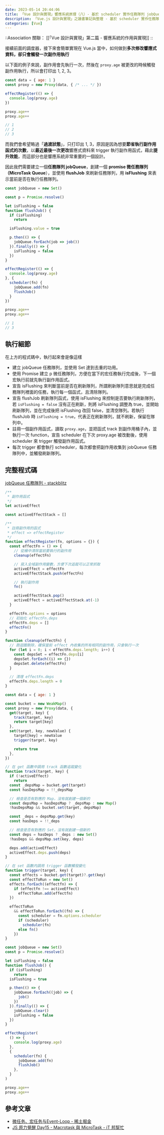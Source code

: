 ```yaml
---
date: 2023-05-14 20:44:06
title: 「Vue 設計與實現」響應系統原理（八）- 基於 scheduler 實作任務隊列 jobQueue
description: 「Vue.js 設計與實現」之讀書筆記與整理 - 基於 scheduler 實作任務隊列 jobQueue
categories: [Vue]
---
```


::Association
關聯： [[「Vue 設計與實現」第二篇 - 響應系統的作用與實現]]
::

接續前面的調度器，接下來會簡單實現在 Vue.js 當中，如何做到**多次修改響應式資料，卻只會觸發一次副作用執行**

以下面的例子來說，副作用會先執行一次，然後在 `proxy.age` 被更改的時候觸發副作用執行，所以會打印出 1, 2, 3。

```javascript [case.js]
const data = { age: 1 }
const proxy = new Proxy(data, { /* ... */ })

effectRegister(() => {
  console.log(proxy.age)
})

proxy.age++
proxy.age++

// 1
// 2
// 3
```

而我們會希望略過「**過渡狀態**」，只打印出 1, 3，原因是因為想要**節省執行副作用函式的次數**，以**最近最後一次更改**響應式資料來 trigger 執行副作用函式，藉此**提升效能**，而這部分也是響應系統非常重要的一個設計。

因此我們需要建立一個**任務隊列 jobQueue**，創建一個 **promise 微任務隊列（MicroTask Queue**），並使用 **flushJob** 來刷新任務隊列，用 **isFlushing** 來表示當前是否在執行任務隊列。

```javascript [jobQueue.js]
const jobQueue = new Set()

const p = Promise.resolve()

let isFlushing = false
function flushJob() {
  if (isFlushing)
    return

  isFlushing.value = true

  p.then(() => {
    jobQueue.forEach(job => job())
  }).finally(() => {
    isFlushing = false
  })
}

effectRegister(() => {
  console.log(proxy.age)
}, {
  scheduler(fn) {
    jobQueue.add(fn)
    flushJob()
  }
})

proxy.age++
proxy.age++

// 1
// 3
```

## 執行細節

在上方的程式碼中，執行起來會是像這樣

- 建立 jobQueue 任務隊列，並使用 Set 達到去重的功用。
- 使用 Promise 建立 p 微任務隊列，方便在當下的宏任務執行完成後，下一個宏執行前就先執行副作用函式。
- 宣告 isFlushing 來判斷當前是否在刷新隊列，所謂刷新隊列意思就是完成任務隊列裡面的任務，執行每一個函式，且清除隊列。
- 宣告 flushJob 刷新隊列函式，使用 isFlushing 來控制是否要執行刷新隊列，若 `isFlushing = false` 沒有正在刷新，則將 isFlushing 調整為 true，並開始刷新隊列，並在完成後把 isFlushing 改回 false，並清空隊列。若執行 flushJob 時 `isFlushing = true`，代表正在刷新隊列，就不刷新，保留在隊列中。
- 註冊一個副作用函式，讀取 `proxy.age`，並把函式 track 到副作用桶子內，並執行一次 function，宣告 scheduler 在下次 proxy.age 被改動後，使用 scheduler 來 trigger 觸發副作用函式。
- 每次 trigger 都會執行 scheduler，每次都會把副作用收集到 jobQueue 任務隊列中，並觸發刷新隊列。

## 完整程式碼

[jobQueue 任務隊列 - stackblitz](https://stackblitz.com/edit/js-hepk1j?file=index.js)

```javascript [jobQueue.js]
/**
 * 副作用函式
 */
let activeEffect

const activeEffectStack = []

/**
 * 註冊副作用的函式
 * effect => effectRegister
 */
function effectRegister(fn, options = {}) {
  const effectFn = () => {
    // 從桶中清除當前要執行的副作用
    cleanup(effectFn)

    // 寫入全域副作用變數，方便下次追蹤可以正常抓取
    activeEffect = effectFn
    activeEffectStack.push(effectFn)

    // 執行副作用
    fn()

    activeEffectStack.pop()
    activeEffect = activeEffectStack.at(-1)
  }

  effectFn.options = options
  // 初始化 effectFn.deps
  effectFn.deps = []
  effectFn()
}

function cleanup(effectFn) {
  // 跑迴圈刪除，確保當前 effect 內收集的所有相同的副作用，只會執行一次
  for (let i = 0; i < effectFn.deps.length; i++) {
    const depsSet = effectFn.deps[i]
    depsSet.forEach((i) => {})
    depsSet.delete(effectFn)
  }

  // 清理 effectFn.deps
  effectFn.deps.length = 0
}

const data = { age: 1 }

const bucket = new WeakMap()
const proxy = new Proxy(data, {
  get(target, key) {
    track(target, key)
    return target[key]
  },
  set(target, key, newValue) {
    target[key] = newValue
    trigger(target, key)

    return true
  },
})

// 在 get 函數中調用 track 函數追蹤變化
function track(target, key) {
  if (!activeEffect)
    return
  const _depsMap = bucket.get(target)
  const hasDepsMap = !!_depsMap

  // 檢查是否有對應的 Map，沒有就創建一個新的
  const depsMap = hasDepsMap ? _depsMap : new Map()
  !hasDepsMap && bucket.set(target, depsMap)

  const _deps = depsMap.get(key)
  const hasDeps = !!_deps

  // 檢查是否有對應的 Set，沒有就創建一個新的
  const deps = hasDeps ? _deps : new Set()
  !hasDeps && depsMap.set(key, deps)

  deps.add(activeEffect)
  activeEffect.deps.push(deps)
}

// 在 set 函數内調用 trigger 函數觸發變化
function trigger(target, key) {
  const effects = bucket.get(target)?.get(key)
  const effectToRun = new Set()
  effects.forEach((effectfn) => {
    if (effectfn !== activeEffect)
      effectToRun.add(effectfn)
  })

  effectToRun
    && effectToRun.forEach((fn) => {
      const scheduler = fn.options.scheduler
      if (scheduler)
        scheduler(fn)
      else fn()
    })
}

const jobQueue = new Set()
const p = Promise.resolve()

let isFlushing = false
function flushJob() {
  if (isFlushing)
    return
  isFlushing = true

  p.then(() => {
    jobQueue.forEach((job) => {
      job()
    })
  }).finally(() => {
    jobQueue.clear()
    isFlushing = false
  })
}

effectRegister(
  () => {
    console.log(proxy.age)
  },
  {
    scheduler(fn) {
      jobQueue.add(fn)
      flushJob()
    },
  }
)

proxy.age++
proxy.age++
```

## 參考文章

- [微任务、宏任务与Event-Loop - 稀土掘金](https://juejin.cn/post/6844903657264136200)
- [JS 原力覺醒 Day15 - Macrotask 與 MicroTask - iT 邦幫忙](https://ithelp.ithome.com.tw/articles/10222737)
